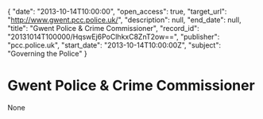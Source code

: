 {
  "date": "2013-10-14T10:00:00", 
  "open_access": true, 
  "target_url": "http://www.gwent.pcc.police.uk/", 
  "description": null, 
  "end_date": null, 
  "title": "Gwent Police & Crime Commissioner", 
  "record_id": "20131014T100000/HqswEj6PoClhkxC8ZnT2ow==", 
  "publisher": "pcc.police.uk", 
  "start_date": "2013-10-14T10:00:00Z", 
  "subject": "Governing the Police"
}

# Gwent Police & Crime Commissioner

None